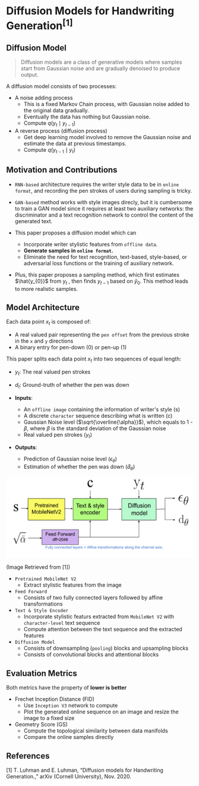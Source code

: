 # Diffusion Models for Handwriting Generation<sup>[1]</sup>

## Diffusion Model

> Diffusion models are a class of generative models where samples start from Gaussian noise and are gradually denoised to produce output.

A diffusion model consists of two processes:

- A noise adding process
    - This is a fixed Markov Chain process, with Gaussian noise added to the original data gradually.
    - Eventually the data has nothing but Gaussian noise.
    - Compute $q(y_{t} \mid y_{t-1})$
- A reverse process (diffusion process)
    - Get deep learning model involved to remove the Gaussian noise and estimate the data at previous timestamps. 
    - Compute $q(y_{t-1} \mid y_{t})$


## Motivation and Contributions

- `RNN-based` architecture requires the writer style data to be in `online format`, and recording the pen strokes of users during sampling is tricky.
- `GAN-based` method works with style images direcly, but it is cumbersome to train a GAN model since it requires at least two auxiliary networks: the discriminator and a text recognition network to control the content of the generated text.

- This paper proposes a diffusion model which can
    - Incorporate writer stylistic features from `offline data`.
    - **Generate samples in `online format`.**
    - Eliminate the need for text recognition, text-based, style-based, or adversarial loss functions or the training of auxiliary network.
- Plus, this paper proposes a sampling method, which first estimates $\hat{y_{0}}$ from $y_{t}$ , then finds $y_{t-1}$ based on $\hat{y}_{0}$. This method leads to more realistic samples.


## Model Architecture

Each data point $x_{t}$ is composed of:
- A real valued pair representing the `pen offset` from the previous stroke in the `x` and `y` directions
- A binary entry for pen-down (0) or pen-up (1)

This paper splits each data point $x_{t}$ into two sequences of equal length:
- $y_{t}$: The real valued pen strokes
- $d_{t}$: Ground-truth of whether the pen was down

- **Inputs**:
    - An `offline image` containing the information of writer's style (s)
    - A discrete `character` sequence describing what is written (c)
    - Gaussian Noise level ($\sqrt{\overline{\alpha}}$), which equals to 1 - $\beta$, where $\beta$ is the standard deviation of the Gaussian noise
    - Real valued pen strokes ($y_{t}$)
- **Outputs**: 
    - Prediction of Gaussian noise level ($\epsilon_{\theta}$)
    - Estimation of whether the pen was down ($\hat{d}_{\theta}$)

![Diffusion_Model_Architecture](./img/Diffusion_model_for_HWR.png)

(Image Retrieved from [1])

- `Pretrained MobileNet V2`
    - Extract stylistic features from the image
- `Feed Forward`
    - Consists of two fully connected layers followed by affine transformations
- `Text & Style Encoder`
    - Incorporate stylistic featurs extracted from `MobileNet V2` with `character-level` text sequence
    - Compute attention between the text sequence and the extracted features
- `Diffusion Model`
    - Consists of downsampling (`pooling`) blocks and upsampling blocks
    - Consists of convolutional blocks and attentional blocks


## Evaluation Metrics

Both metrics have the property of **lower is better**

- Frechet Inception Distance (FID)
    - Use `Inception V3` network to compute
    - Plot the generated online sequence on an image and resize the image to a fixed size
- Geometry Score (GS)
    - Compute the topological similarity between data manifolds
    - Compare the online samples directly


## References
[1] T. Luhman and E. Luhman, “Diffusion models for Handwriting Generation.,” arXiv (Cornell University), Nov. 2020. 
